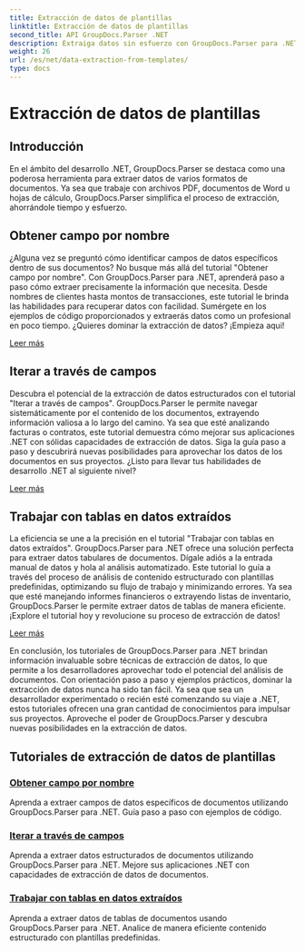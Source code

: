 ```yaml
---
title: Extracción de datos de plantillas
linktitle: Extracción de datos de plantillas
second_title: API GroupDocs.Parser .NET
description: Extraiga datos sin esfuerzo con GroupDocs.Parser para .NET. Aprenda a recuperar campos específicos, iterar datos y trabajar con tablas en contenido extraído.
weight: 26
url: /es/net/data-extraction-from-templates/
type: docs
---
```

# Extracción de datos de plantillas


## Introducción

En el ámbito del desarrollo .NET, GroupDocs.Parser se destaca como una poderosa herramienta para extraer datos de varios formatos de documentos. Ya sea que trabaje con archivos PDF, documentos de Word u hojas de cálculo, GroupDocs.Parser simplifica el proceso de extracción, ahorrándole tiempo y esfuerzo.

## Obtener campo por nombre

¿Alguna vez se preguntó cómo identificar campos de datos específicos dentro de sus documentos? No busque más allá del tutorial "Obtener campo por nombre". Con GroupDocs.Parser para .NET, aprenderá paso a paso cómo extraer precisamente la información que necesita. Desde nombres de clientes hasta montos de transacciones, este tutorial le brinda las habilidades para recuperar datos con facilidad. Sumérgete en los ejemplos de código proporcionados y extraerás datos como un profesional en poco tiempo. ¿Quieres dominar la extracción de datos? ¡Empieza aqui!

[Leer más](./get-field-by-name/)

## Iterar a través de campos

Descubra el potencial de la extracción de datos estructurados con el tutorial "Iterar a través de campos". GroupDocs.Parser le permite navegar sistemáticamente por el contenido de los documentos, extrayendo información valiosa a lo largo del camino. Ya sea que esté analizando facturas o contratos, este tutorial demuestra cómo mejorar sus aplicaciones .NET con sólidas capacidades de extracción de datos. Siga la guía paso a paso y descubrirá nuevas posibilidades para aprovechar los datos de los documentos en sus proyectos. ¿Listo para llevar tus habilidades de desarrollo .NET al siguiente nivel?

[Leer más](./iterate-through-fields/)

## Trabajar con tablas en datos extraídos

La eficiencia se une a la precisión en el tutorial "Trabajar con tablas en datos extraídos". GroupDocs.Parser para .NET ofrece una solución perfecta para extraer datos tabulares de documentos. Dígale adiós a la entrada manual de datos y hola al análisis automatizado. Este tutorial lo guía a través del proceso de análisis de contenido estructurado con plantillas predefinidas, optimizando su flujo de trabajo y minimizando errores. Ya sea que esté manejando informes financieros o extrayendo listas de inventario, GroupDocs.Parser le permite extraer datos de tablas de manera eficiente. ¡Explore el tutorial hoy y revolucione su proceso de extracción de datos!

[Leer más](./working-with-tables-in-extracted-data/)

En conclusión, los tutoriales de GroupDocs.Parser para .NET brindan información invaluable sobre técnicas de extracción de datos, lo que permite a los desarrolladores aprovechar todo el potencial del análisis de documentos. Con orientación paso a paso y ejemplos prácticos, dominar la extracción de datos nunca ha sido tan fácil. Ya sea que sea un desarrollador experimentado o recién esté comenzando su viaje a .NET, estos tutoriales ofrecen una gran cantidad de conocimientos para impulsar sus proyectos. Aproveche el poder de GroupDocs.Parser y descubra nuevas posibilidades en la extracción de datos.
## Tutoriales de extracción de datos de plantillas
### [Obtener campo por nombre](./get-field-by-name/)
Aprenda a extraer campos de datos específicos de documentos utilizando GroupDocs.Parser para .NET. Guía paso a paso con ejemplos de código.
### [Iterar a través de campos](./iterate-through-fields/)
Aprenda a extraer datos estructurados de documentos utilizando GroupDocs.Parser para .NET. Mejore sus aplicaciones .NET con capacidades de extracción de datos de documentos.
### [Trabajar con tablas en datos extraídos](./working-with-tables-in-extracted-data/)
Aprenda a extraer datos de tablas de documentos usando GroupDocs.Parser para .NET. Analice de manera eficiente contenido estructurado con plantillas predefinidas.